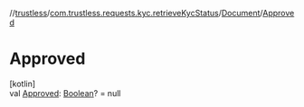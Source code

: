 //[trustless](../../../index.md)/[com.trustless.requests.kyc.retrieveKycStatus](../index.md)/[Document](index.md)/[Approved](-approved.md)

# Approved

[kotlin]\
val [Approved](-approved.md): [Boolean](https://kotlinlang.org/api/latest/jvm/stdlib/kotlin/-boolean/index.html)? = null
